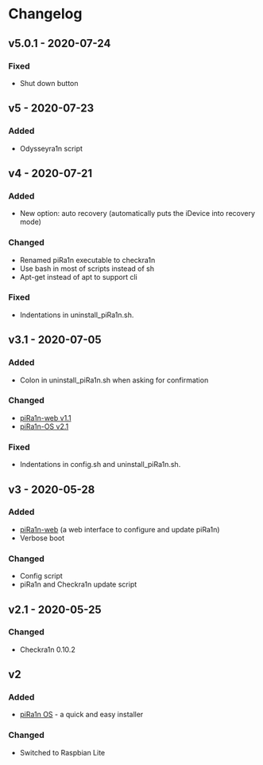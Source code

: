 # Changelog

## v5.0.1 - 2020-07-24
### Fixed
- Shut down button

## v5 - 2020-07-23
### Added
- Odysseyra1n script

## v4 - 2020-07-21
### Added
- New option: auto recovery (automatically puts the iDevice into recovery mode)
### Changed
- Renamed piRa1n executable to checkra1n
- Use bash in most of scripts instead of sh
- Apt-get instead of apt to support cli
### Fixed
- Indentations in uninstall_piRa1n.sh.

## v3.1 - 2020-07-05
### Added
- Colon in uninstall_piRa1n.sh when asking for confirmation
### Changed
- [piRa1n-web v1.1](https://github.com/raspberryenvoie/piRa1n-web)
- [piRa1n-OS v2.1](https://github.com/raspberryenvoie/piRa1n-OS)
### Fixed
- Indentations in config.sh and uninstall_piRa1n.sh.

## v3 - 2020-05-28
### Added
- [piRa1n-web](https://github.com/raspberryenvoie/piRa1n-web) (a web interface to configure and update piRa1n)
- Verbose boot
### Changed
- Config script
- piRa1n and Checkra1n update script

## v2.1 - 2020-05-25
### Changed
- Checkra1n 0.10.2

## v2
### Added
- [piRa1n OS](https://github.com/raspberryenvoie/piRa1n-OS) - a quick and easy installer
### Changed
- Switched to Raspbian Lite
